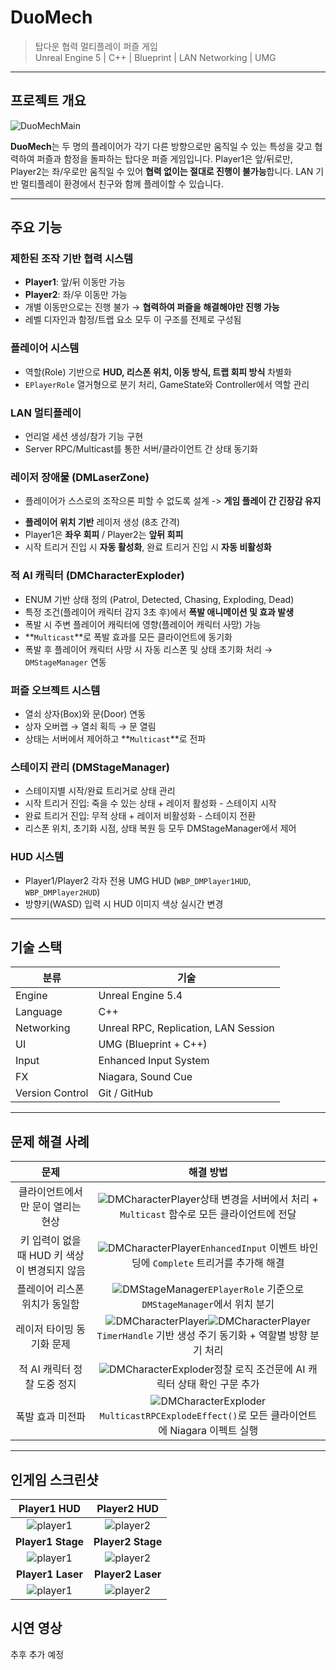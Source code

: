 # DuoMech

> 탑다운 협력 멀티플레이 퍼즐 게임  
> Unreal Engine 5 | C++ | Blueprint | LAN Networking | UMG

---

## 프로젝트 개요

![DuoMechMain](images/DuoMech/DuoMechMain.png)

**DuoMech**는 두 명의 플레이어가 각기 다른 방향으로만 움직일 수 있는 특성을 갖고 협력하여 퍼즐과 함정을 돌파하는 탑다운 퍼즐 게임입니다.
Player1은 앞/뒤로만, Player2는 좌/우로만 움직일 수 있어 **협력 없이는 절대로 진행이 불가능**합니다.
LAN 기반 멀티플레이 환경에서 친구와 함께 플레이할 수 있습니다.

---

## 주요 기능

### 제한된 조작 기반 협력 시스템

- **Player1**: 앞/뒤 이동만 가능
- **Player2**: 좌/우 이동만 가능
- 개별 이동만으로는 진행 불가 → **협력하여 퍼즐을 해결해야만 진행 가능**
- 레벨 디자인과 함정/트랩 요소 모두 이 구조를 전제로 구성됨

### 플레이어 시스템

- 역할(Role) 기반으로 **HUD, 리스폰 위치, 이동 방식, 트랩 회피 방식** 차별화
- `EPlayerRole` 열거형으로 분기 처리, GameState와 Controller에서 역할 관리

### LAN 멀티플레이
- 언리얼 세션 생성/참가 기능 구현
- Server RPC/Multicast를 통한 서버/클라이언트 간 상태 동기화

### 레이저 장애물 (DMLaserZone)

* 플레이어가 스스로의 조작으론 피할 수 없도록 설계 -> **게임 플레이 간 긴장감 유지**

- **플레이어 위치 기반** 레이저 생성 (8초 간격)
- Player1은 **좌우 회피** / Player2는 **앞뒤 회피**
- 시작 트리거 진입 시 **자동 활성화**, 완료 트리거 진입 시 **자동 비활성화**

### 적 AI 캐릭터 (DMCharacterExploder)

- ENUM 기반 상태 정의 (Patrol, Detected, Chasing, Exploding, Dead)
- 특정 조건(플레이어 캐릭터 감지 3초 후)에서 **폭발 애니메이션 및 효과 발생**
- 폭발 시 주변 플레이어 캐릭터에 영향(플레이어 캐릭터 사망) 가능
- **`Multicast`**로 폭발 효과를 모든 클라이언트에 동기화
- 폭발 후 플레이어 캐릭터 사망 시 자동 리스폰 및 상태 초기화 처리 → `DMStageManager` 연동

### 퍼즐 오브젝트 시스템

- 열쇠 상자(Box)와 문(Door) 연동
- 상자 오버랩 → 열쇠 획득 → 문 열림
- 상태는 서버에서 제어하고 **`Multicast`**로 전파

### 스테이지 관리 (DMStageManager)
- 스테이지별 시작/완료 트리거로 상태 관리
- 시작 트리거 진입: 죽을 수 있는 상태 + 레이저 활성화 - 스테이지 시작
- 완료 트리거 진입: 무적 상태 + 레이저 비활성화 - 스테이지 전환
- 리스폰 위치, 초기화 시점, 상태 복원 등 모두 DMStageManager에서 제어

### HUD 시스템
- Player1/Player2 각자 전용 UMG HUD (`WBP_DMPlayer1HUD`, `WBP_DMPlayer2HUD`)
- 방향키(WASD) 입력 시 HUD 이미지 색상 실시간 변경

---

## 기술 스택

| 분류            | 기술                                 |
| --------------- | ------------------------------------ |
| Engine          | Unreal Engine 5.4                    |
| Language        | C++                                  |
| Networking      | Unreal RPC, Replication, LAN Session |
| UI              | UMG (Blueprint + C++)                |
| Input           | Enhanced Input System                |
| FX              | Niagara, Sound Cue                   |
| Version Control | Git / GitHub                         |

---

## 문제 해결 사례

|                     문제                      |                          해결 방법                           |
| :-------------------------------------------: | :----------------------------------------------------------: |
|       클라이언트에서만 문이 열리는 현상       | ![DMCharacterPlayer](images/DuoMech/OpenBlockerDoorMultiplay.png)상태 변경을 서버에서 처리 + `Multicast` 함수로 모든 클라이언트에 전달 |
| 키 입력이 없을 때 HUD 키 색상이 변경되지 않음 | ![DMCharacterPlayer](images/DuoMech/HUDSetColorAndOpacityBug.png)`EnhancedInput` 이벤트 바인딩에 `Complete` 트리거를 추가해 해결 |
|         플레이어 리스폰 위치가 동일함         | ![DMStageManager](images/DuoMech/SetCharacterRespawnLocation.png)`EPlayerRole` 기준으로 `DMStageManager`에서 위치 분기 |
|           레이저 타이밍 동기화 문제           | ![DMCharacterPlayer](images/DuoMech/SpawnLaser1.png)![DMCharacterPlayer](images/DuoMech/SpawnLaser2.png)`TimerHandle` 기반 생성 주기 동기화 + 역할별 방향 분기 처리 |
|          적 AI 캐릭터 정찰 도중 정지          | ![DMCharacterExploder](images/DuoMech/ExploderPatrol.png)정찰 로직 조건문에 AI 캐릭터 상태 확인 구문 추가 |
|               폭발 효과 미전파                | ![DMCharacterExploder](images/DuoMech/MulticastExplodeEffect.png)`MulticastRPCExplodeEffect()`로 모든 클라이언트에 Niagara 이펙트 실행 |

---

## 인게임 스크린샷

|                 Player1 HUD                 |                 Player2 HUD                 |
| :-----------------------------------------: | :-----------------------------------------: |
|  ![player1](images/DuoMech/Player1HUD.png)  |  ![player2](images/DuoMech/Player2HUD.png)  |
|              **Player1 Stage**              |              **Player2 Stage**              |
| ![player1](images/DuoMech/Player1Stage.png) | ![player2](images/DuoMech/Player2Stage.png) |
|              **Player1 Laser**              |              **Player2 Laser**              |
| ![player1](images/DuoMech/Player1Laser.png) | ![player2](images/DuoMech/Player2Laser.png) |

## 시연 영상

추후 추가 예정